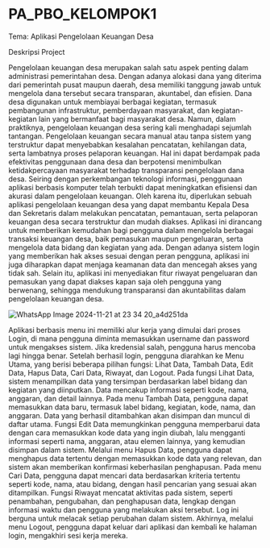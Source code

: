 # PA_PBO_KELOMPOK1
Tema: Aplikasi Pengelolaan Keuangan Desa


Deskripsi Project

Pengelolaan keuangan desa merupakan salah satu aspek penting dalam administrasi pemerintahan desa. Dengan adanya alokasi dana yang diterima dari pemerintah pusat maupun daerah, desa memiliki tanggung jawab untuk mengelola dana tersebut secara transparan, akuntabel, dan efisien. Dana desa digunakan untuk membiayai berbagai kegiatan, termasuk pembangunan infrastruktur, pemberdayaan masyarakat, dan kegiatan-kegiatan lain yang bermanfaat bagi masyarakat desa.
Namun, dalam praktiknya, pengelolaan keuangan desa sering kali menghadapi sejumlah tantangan. Pengelolaan keuangan secara manual atau tanpa sistem yang terstruktur dapat menyebabkan kesalahan pencatatan, kehilangan data, serta lambatnya proses pelaporan keuangan. Hal ini dapat berdampak pada efektivitas penggunaan dana desa dan berpotensi menimbulkan ketidakpercayaan masyarakat terhadap transparansi pengelolaan dana desa.
Seiring dengan perkembangan teknologi informasi, penggunaan aplikasi berbasis komputer telah terbukti dapat meningkatkan efisiensi dan akurasi dalam pengelolaan keuangan. Oleh karena itu, diperlukan sebuah aplikasi pengelolaan keuangan desa yang dapat membantu Kepala Desa dan Sekretaris dalam melakukan pencatatan, pemantauan, serta pelaporan keuangan desa secara terstruktur dan mudah diakses.
Aplikasi ini dirancang untuk memberikan kemudahan bagi pengguna dalam mengelola berbagai transaksi keuangan desa, baik pemasukan maupun pengeluaran, serta mengelola data bidang dan kegiatan yang ada. Dengan adanya sistem login yang memberikan hak akses sesuai dengan peran pengguna, aplikasi ini juga diharapkan dapat menjaga keamanan data dan mencegah akses yang tidak sah. Selain itu, aplikasi ini menyediakan fitur riwayat pengeluaran dan pemasukan yang dapat diakses kapan saja oleh pengguna yang berwenang, sehingga mendukung transparansi dan akuntabilitas dalam pengelolaan keuangan desa.

![WhatsApp Image 2024-11-21 at 23 34 20_a4d251da](https://github.com/user-attachments/assets/4185f72c-f175-47bb-9c71-8778b6747a71)

Aplikasi berbasis menu ini memiliki alur kerja yang dimulai dari proses Login, di mana pengguna diminta memasukkan username dan password untuk mengakses sistem. Jika kredensial salah, pengguna harus mencoba lagi hingga benar. Setelah berhasil login, pengguna diarahkan ke Menu Utama, yang berisi beberapa pilihan fungsi: Lihat Data, Tambah Data, Edit Data, Hapus Data, Cari Data, Riwayat, dan Logout.
Pada fungsi Lihat Data, sistem menampilkan data yang tersimpan berdasarkan label bidang dan kegiatan yang diinputkan. Data mencakup informasi seperti kode, nama, anggaran, dan detail lainnya. Pada menu Tambah Data, pengguna dapat memasukkan data baru, termasuk label bidang, kegiatan, kode, nama, dan anggaran. Data yang berhasil ditambahkan akan disimpan dan muncul di daftar utama. Fungsi Edit Data memungkinkan pengguna memperbarui data dengan cara memasukkan kode data yang ingin diubah, lalu mengganti informasi seperti nama, anggaran, atau elemen lainnya, yang kemudian disimpan dalam sistem.
Melalui menu Hapus Data, pengguna dapat menghapus data tertentu dengan memasukkan kode data yang relevan, dan sistem akan memberikan konfirmasi keberhasilan penghapusan. Pada menu Cari Data, pengguna dapat mencari data berdasarkan kriteria tertentu seperti kode, nama, atau bidang, dengan hasil pencarian yang sesuai akan ditampilkan. Fungsi Riwayat mencatat aktivitas pada sistem, seperti penambahan, pengubahan, dan penghapusan data, lengkap dengan informasi waktu dan pengguna yang melakukan aksi tersebut. Log ini berguna untuk melacak setiap perubahan dalam sistem. Akhirnya, melalui menu Logout, pengguna dapat keluar dari aplikasi dan kembali ke halaman login, mengakhiri sesi kerja mereka.
